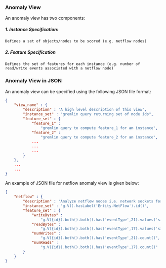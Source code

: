 
### Anomaly View
An anomaly view has two components:

##### 1. Instance Specification:
	Defines a set of objects/nodes to be scored (e.g. netflow nodes)
##### 2. Feature Specification
	Defines the set of features for each instance (e.g. number of read/write events associated with a netflow node)

### Anomaly View in JSON
An anomaly view can be specified using the following JSON file format:

```json
{
    "view_name" : {
        "description" : "A high level description of this view",
        "instance_set" : "gremlin query returning set of node ids",
        "feature_set" : {
            "feature_1" :
                "gremlin query to compute feature_1 for an instance",
            "feature_2" :
                "gremlin query to compute feature_2 for an instance",
            ...
            ...
            ...
        }
    },
    ...
    ...
}
```

An example of JSON file for netflow anomaly view is given below:

```json
{
    "netflow" : {
        "description" : "Analyze netflow nodes i.e. network sockets for possible anomalous behavior",
        "instance_set" : "g.V().hasLabel('Entity-NetFlow').id()",
        "feature_set" : {
            "writeBytes" :
                "g.V({id}).both().both().has('eventType',21).values('size').sum()",
            "readBytes" :
                "g.V({id}).both().both().has('eventType',17).values('size').sum()",
            "numWrites" :
                "g.V({id}).both().both().has('eventType',21).count()",
            "numReads" :
                "g.V({id}).both().both().has('eventType',17).count()"
        }
    }
}
```
